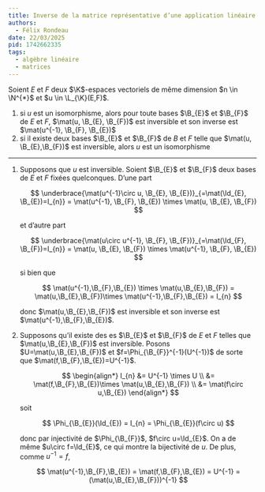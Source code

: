```yaml
---
title: Inverse de la matrice représentative d’une application linéaire
authors:
  - Félix Rondeau
date: 22/03/2025
pid: 1742662335
tags:
  - algèbre linéaire
  - matrices
---
```


Soient $E$ et $F$ deux $\K$-espaces vectoriels de même dimension $n \in \N^{*}$ et $u \in \L_{\K}(E,F)$.

1. si $u$ est un isomorphisme, alors pour toute bases $\B_{E}$ et $\B_{F}$ de $E$ et $F$, $\mat(u, \B_{E}, \B_{F})$ est inversible et son inverse est $\mat(u^{-1}, \B_{F}, \B_{E})$
2. si il existe deux bases $\B_{E}$ et $\B_{F}$ de $B$ et $F$ telle que $\mat(u, \B_{E},\B_{F})$ est inversible, alors $u$ est un isomorphisme

---

1. Supposons que $u$ est inversible. Soient $\B_{E}$ et $\B_{F}$ deux bases de $E$ et $F$ fixées quelconques. D’une part

   $$
       \underbrace{\mat(u^{-1}\circ u, \B_{E}, \B_{E})}_{=\mat(\Id_{E}, \B_{E})=I_{n}} = \mat(u^{-1}, \B_{F}, \B_{E}) \times \mat(u, \B_{E}, \B_{F})
   $$

   et d’autre part

   $$
       \underbrace{\mat(u\circ u^{-1}, \B_{F}, \B_{F})}_{=\mat(\Id_{F}, \B_{F})=I_{n}} = \mat(u, \B_{E}, \B_{F}) \times \mat(u^{-1}, \B_{F}, \B_{E})
   $$

   si bien que

   $$
       \mat(u^{-1},\B_{F},\B_{E}) \times \mat(u,\B_{E},\B_{F}) = \mat(u,\B_{E},\B_{F})\times \mat(u^{-1},\B_{F},\B_{E}) = I_{n}
   $$

   donc $\mat(u,\B_{E},\B_{F})$ est inversible et son inverse est $\mat(u^{-1},\B_{F},\B_{E})$.

2. Supposons qu’il existe des es $\B_{E}$ et $\B_{F}$ de $E$ et $F$ telles que $\mat(u,\B_{E},\B_{F})$ est inversible. Posons $U=\mat(u,\B_{E},\B_{F})$ et $f=\Phi_{\B_{F}}^{-1}(U^{-1})$ de sorte que $\mat(f,\B_{F},\B_{E})=U^{-1}$.

   $$
       \begin{align*}
           I_{n} &= U^{-1} \times U \\
   &= \mat(f,\B_{F},\B_{E})\times \mat(u,\B_{E},\B_{F}) \\
   &= \mat(f\circ u,\B_{E})
       \end{align*}
   $$

   soit

   $$
       \Phi_{\B_{E}}(\Id_{E}) = I_{n} = \Phi_{\B_{E}}(f\circ u)
   $$

   donc par injectivité de $\Phi_{\B_{F}}$, $f\circ u=\Id_{E}$.
   On a de même $u\circ f=\Id_{E}$, ce qui montre la bijectivité de $u$. De plus, comme $u^{-1}=f$,

   $$
       \mat(u^{-1},\B_{F},\B_{E}) = \mat(f,\B_{F},\B_{E}) = U^{-1} = (\mat(u,\B_{E},\B_{F}))^{-1}
   $$
